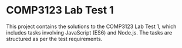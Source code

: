 # COMP3123 Lab Test 1

This project contains the solutions to the COMP3123 Lab Test 1, which includes tasks involving JavaScript (ES6) and Node.js. The tasks are structured as per the test 
requirements.

